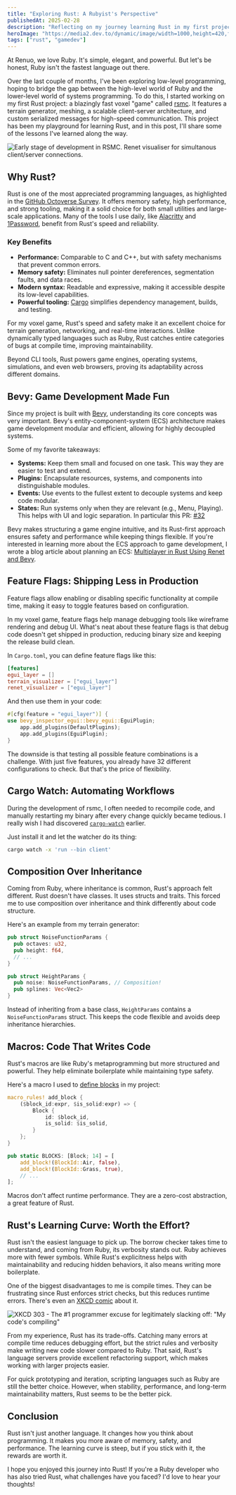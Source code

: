 ```yaml
---
title: "Exploring Rust: A Rubyist's Perspective"
publishedAt: 2025-02-28
description: "Reflecting on my journey learning Rust in my first project."
heroImage: "https://media2.dev.to/dynamic/image/width=1000,height=420,fit=cover,gravity=auto,format=auto/https%3A%2F%2Fdev-to-uploads.s3.amazonaws.com%2Fuploads%2Farticles%2F1nsvwti7jyize5ltjx5j.jpg"
tags: ["rust", "gamedev"]
---
```


At Renuo, we love Ruby. It's simple, elegant, and powerful. But let's be honest, Ruby isn't the fastest language out there.

Over the last couple of months, I've been exploring low-level programming, hoping to bridge the gap between the high-level world of Ruby and the lower-level world of systems programming. To do this, I started working on my first Rust project: a blazingly fast voxel "game" called [rsmc](https://github.com/CuddlyBunion341/rsmc). It features a terrain generator, meshing, a scalable client-server architecture, and custom serialized messages for high-speed communication. This project has been my playground for learning Rust, and in this post, I'll share some of the lessons I've learned along the way.

![Early stage of development in RSMC. Renet visualiser for simultanous client/server connections.](https://dev-to-uploads.s3.amazonaws.com/uploads/articles/nx2cywgbq0i2jatmqt6o.png)


## Why Rust?

Rust is one of the most appreciated programming languages, as highlighted in the [GitHub Octoverse Survey](https://octoverse.github.com/). It offers memory safety, high performance, and strong tooling, making it a solid choice for both small utilities and large-scale applications. Many of the tools I use daily, like [Alacritty](https://github.com/alacritty/alacritty) and [1Password](https://1password.com/), benefit from Rust's speed and reliability.

### Key Benefits

*   **Performance:** Comparable to C and C++, but with safety mechanisms that prevent common errors.
*   **Memory safety:** Eliminates null pointer dereferences, segmentation faults, and data races.
*   **Modern syntax:** Readable and expressive, making it accessible despite its low-level capabilities.
*   **Powerful tooling:** [Cargo](https://doc.rust-lang.org/cargo/) simplifies dependency management, builds, and testing.

For my voxel game, Rust's speed and safety make it an excellent choice for terrain generation, networking, and real-time interactions. Unlike dynamically typed languages such as Ruby, Rust catches entire categories of bugs at compile time, improving maintainability.

Beyond CLI tools, Rust powers game engines, operating systems, simulations, and even web browsers, proving its adaptability across different domains.

## Bevy: Game Development Made Fun

Since my project is built with [Bevy](https://bevyengine.org/), understanding its core concepts was very important. Bevy's entity-component-system (ECS) architecture makes game development modular and efficient, allowing for highly decoupled systems.

Some of my favorite takeaways:

*   **Systems:** Keep them small and focused on one task. This way they are easier to test and extend.
*   **Plugins:** Encapsulate resources, systems, and components into distinguishable modules.
*   **Events:** Use events to the fullest extent to decouple systems and keep code modular.
*   **States:** Run systems only when they are relevant (e.g., Menu, Playing). This helps with UI and logic separation. In particular this PR: [#32](https://github.com/CuddlyBunion341/rsmc/pull/32)
    

Bevy makes structuring a game engine intuitive, and its Rust-first approach ensures safety and performance while keeping things flexible. If you're interested in learning more about the ECS approach to game development, I wrote a blog article about planning an ECS: [Multiplayer in Rust Using Renet and Bevy](https://dev.to/renuo/multiplayer-in-rust-using-renet-and-bevy-17p6).

## Feature Flags: Shipping Less in Production

Feature flags allow enabling or disabling specific functionality at compile time, making it easy to toggle features based on configuration.

In my voxel game, feature flags help manage debugging tools like wireframe rendering and debug UI. What's neat about these feature flags is that debug code doesn't get shipped in production, reducing binary size and keeping the release build clean.

In `Cargo.toml`, you can define feature flags like this:

```toml
[features] 
egui_layer = []
terrain_visualizer = ["egui_layer"]
renet_visualizer = ["egui_layer"]
```
  

And then use them in your code:

```rust
#[cfg(feature = "egui_layer")] {   
use bevy_inspector_egui::bevy_egui::EguiPlugin;
	app.add_plugins(DefaultPlugins);
	app.add_plugins(EguiPlugin);
}
```

The downside is that testing all possible feature combinations is a challenge. With just five features, you already have 32 different configurations to check. But that's the price of flexibility.

## Cargo Watch: Automating Workflows

During the development of rsmc, I often needed to recompile code, and manually restarting my binary after every change quickly became tedious. I really wish I had discovered [`cargo-watch`](https://docs.rs/crate/cargo-watch/latest) earlier.

Just install it and let the watcher do its thing:

```bash
cargo watch -x 'run --bin client'
```

## Composition Over Inheritance

Coming from Ruby, where inheritance is common, Rust's approach felt different. Rust doesn't have classes. It uses structs and traits. This forced me to use composition over inheritance and think differently about code structure.

Here's an example from my terrain generator:

```rust
pub struct NoiseFunctionParams {
  pub octaves: u32,
  pub height: f64,
  // ... 
}  

pub struct HeightParams {     
  pub noise: NoiseFunctionParams, // Composition!
  pub splines: Vec<Vec2>
}
```

Instead of inheriting from a base class, `HeightParams` contains a `NoiseFunctionParams` struct. This keeps the code flexible and avoids deep inheritance hierarchies.

## Macros: Code That Writes Code

Rust's macros are like Ruby's metaprogramming but more structured and powerful. They help eliminate boilerplate while maintaining type safety.

Here's a macro I used to [define blocks](https://github.com/CuddlyBunion341/rsmc/blob/main/src/client/terrain/util/blocks.rs) in my project:

```rust
macro_rules! add_block {
    ($block_id:expr, $is_solid:expr) => {
        Block {
            id: $block_id,
            is_solid: $is_solid,
        }
    };
}

pub static BLOCKS: [Block; 14] = [
    add_block!(BlockId::Air, false),
    add_block!(BlockId::Grass, true),
    // ...
];
```

Macros don't affect runtime performance. They are a zero-cost abstraction, a great feature of Rust.

## Rust's Learning Curve: Worth the Effort?

Rust isn't the easiest language to pick up. The borrow checker takes time to understand, and coming from Ruby, its verbosity stands out. Ruby achieves more with fewer symbols. While Rust's explicitness helps with maintainability and reducing hidden behaviors, it also means writing more boilerplate.

One of the biggest disadvantages to me is compile times. They can be frustrating since Rust enforces strict checks, but this reduces runtime errors. There's even an [XKCD comic](https://xkcd.com/303/) about it.

  ![XKCD 303 - The #1 programmer excuse for legitimately slacking off: "My code's compiling"](https://imgs.xkcd.com/comics/compiling.png)



From my experience, Rust has its trade-offs. Catching many errors at compile time reduces debugging effort, but the strict rules and verbosity make writing new code slower compared to Ruby. That said, Rust's language servers provide excellent refactoring support, which makes working with larger projects easier.

For quick prototyping and iteration, scripting languages such as Ruby are still the better choice. However, when stability, performance, and long-term maintainability matters, Rust seems to be the better pick.

## Conclusion

Rust isn't just another language. It changes how you think about programming. It makes you more aware of memory, safety, and performance. The learning curve is steep, but if you stick with it, the rewards are worth it.

I hope you enjoyed this journey into Rust! If you're a Ruby developer who has also tried Rust, what challenges have you faced? I'd love to hear your thoughts!
